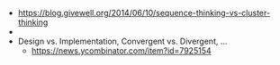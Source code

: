 - https://blog.givewell.org/2014/06/10/sequence-thinking-vs-cluster-thinking
-
- Design vs. Implementation, Convergent vs. Divergent, ...
	- https://news.ycombinator.com/item?id=7925154